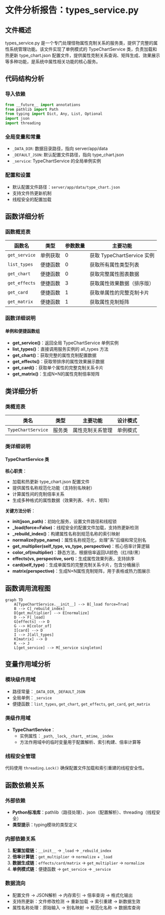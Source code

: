 # 文件分析报告：types_service.py

## 文件概述
types_service.py 是一个专门处理怪物属性克制关系的服务类，提供了完整的属性系统管理功能。该文件实现了单例模式的 TypeChartService 类，负责加载和热更新 type_chart.json 配置文件，提供属性克制关系查询、矩阵生成、效果展示等多种功能，是系统中属性相关功能的核心服务。

## 代码结构分析

### 导入依赖
```python
from __future__ import annotations
from pathlib import Path
from typing import Dict, Any, List, Optional
import json
import threading
```

### 全局变量和常量
- `_DATA_DIR`: 数据目录路径，指向 server/app/data
- `_DEFAULT_JSON`: 默认配置文件路径，指向 type_chart.json
- `_service`: TypeChartService 的全局单例实例

### 配置和设置
- 默认配置文件路径：`server/app/data/type_chart.json`
- 支持文件热更新机制
- 线程安全的配置加载

## 函数详细分析

### 函数概览表

| 函数名 | 类型 | 参数数量 | 主要功能 |
|--------|------|----------|----------|
| `get_service` | 单例获取 | 0 | 获取 TypeChartService 实例 |
| `list_types` | 便捷函数 | 0 | 获取所有属性类型列表 |
| `get_chart` | 便捷函数 | 0 | 获取完整属性图表数据 |
| `get_effects` | 便捷函数 | 3 | 获取属性效果数据（排序版） |
| `get_card` | 便捷函数 | 1 | 获取单属性的完整克制卡片 |
| `get_matrix` | 便捷函数 | 1 | 获取属性克制矩阵 |

### 函数详细说明

#### 单例和便捷函数组
- **get_service()**：返回全局 TypeChartService 单例实例
- **list_types()**：直接调用服务实例的 all_types 方法
- **get_chart()**：获取完整的属性克制配置数据
- **get_effects()**：获取带排序的属性效果展示数据
- **get_card()**：获取单个属性的完整克制关系卡片
- **get_matrix()**：生成N×N的属性克制倍率矩阵

## 类详细分析

### 类概览表

| 类名 | 类型 | 主要功能 | 设计模式 |
|------|------|----------|----------|
| `TypeChartService` | 服务类 | 属性克制关系管理 | 单例模式 |

### 类详细说明

#### TypeChartService 类
**核心职责**：
- 加载和热更新 type_chart.json 配置文件
- 提供属性名称规范化功能（支持别名映射）
- 计算属性间的克制倍率关系
- 生成多种格式的属性数据（效果列表、卡片、矩阵）

**关键方法分析**：
- **__init__(json_path)**：初始化服务，设置文件路径和线程锁
- **_load(force=False)**：线程安全的配置文件加载，支持热更新检测
- **_rebuild_index()**：构建属性名称到规范名称的索引映射
- **normalize(type_name)**：属性名称规范化，处理"系"后缀和常见别名
- **get_multiplier(self_type, vs_type, perspective)**：核心倍率计算逻辑
- **color_of(multiplier)**：静态方法，根据倍率返回UI颜色（红/绿/黑）
- **effects(vs, perspective, sort)**：生成属性效果列表，支持排序
- **card(self_type)**：生成单属性的完整克制关系卡片，包含分桶展示
- **matrix(perspective)**：生成N×N属性克制矩阵，用于表格或热力图展示

## 函数调用流程图
```mermaid
graph TD
    A[TypeChartService.__init__] --> B[_load force=True]
    B --> C[_rebuild_index]
    D[get_multiplier] --> E[normalize]
    D --> F[_load]
    G[effects] --> D
    G --> H[color_of]
    I[card] --> D
    I --> J[all_types]
    K[matrix] --> D
    K --> J
    L[get_service] --> M[_service singleton]
```

## 变量作用域分析

### 模块级作用域
- 路径常量：`_DATA_DIR`, `_DEFAULT_JSON`
- 全局单例：`_service`
- 便捷函数：`list_types`, `get_chart`, `get_effects`, `get_card`, `get_matrix`

### 类级作用域
- **TypeChartService**：
  - 实例属性：`_path`, `_lock`, `_chart`, `_mtime`, `_index`
  - 方法作用域中的临时变量用于配置解析、索引构建、倍率计算等

### 线程安全管理
代码使用 `threading.Lock()` 确保配置文件加载和索引重建的线程安全性。

## 函数依赖关系

### 外部依赖
- **Python标准库**：pathlib（路径处理）、json（配置解析）、threading（线程安全）
- **类型提示**：typing模块的类型定义

### 内部依赖关系
1. **配置加载链**：`__init__` → `_load` → `_rebuild_index`
2. **倍率计算链**：`get_multiplier` → `normalize` + `_load`
3. **数据生成链**：`effects/card/matrix` → `get_multiplier` → `normalize`
4. **单例模式链**：便捷函数 → `get_service` → `_service`

### 数据流向
- 配置文件 → JSON解析 → 内存索引 → 倍率查询 → 格式化输出
- 支持热更新：文件修改检测 → 重新加载 → 索引重建 → 新数据生效
- 属性名称处理：原始输入 → 别名映射 → 规范化名称 → 数据库查询
